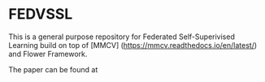 # FEDVSSL
This is a general purpose repository for Federated Self-Superivised Learning build on top of [MMCV] (https://mmcv.readthedocs.io/en/latest/) and Flower Framework.

The paper can be found at 
